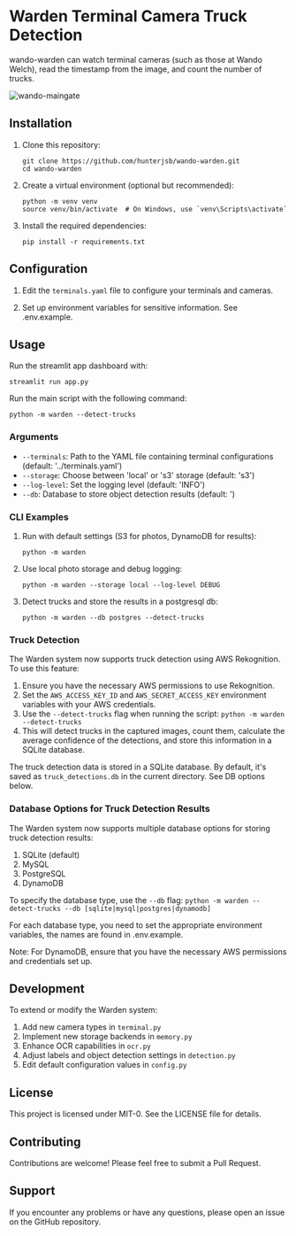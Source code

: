# Warden Terminal Camera Truck Detection

wando-warden can watch terminal cameras (such as those at Wando Welch), read the timestamp from the image, and count the number of trucks.

![wando-maingate](https://github.com/hunterjsb/wando-warden/assets/69213737/9e76295c-f2f1-4e44-8978-61d2d6dfbbe1)


## Installation

1. Clone this repository:
   ```
   git clone https://github.com/hunterjsb/wando-warden.git
   cd wando-warden
   ```

2. Create a virtual environment (optional but recommended):
   ```
   python -m venv venv
   source venv/bin/activate  # On Windows, use `venv\Scripts\activate`
   ```

3. Install the required dependencies:
   ```
   pip install -r requirements.txt
   ```

## Configuration

1. Edit the `terminals.yaml` file to configure your terminals and cameras.

2. Set up environment variables for sensitive information. See .env.example.

## Usage

Run the streamlit app dashboard with:
```commandline
streamlit run app.py
```

Run the main script with the following command:

```commandline
python -m warden --detect-trucks
```

### Arguments

- `--terminals`: Path to the YAML file containing terminal configurations (default: '../terminals.yaml')
- `--storage`: Choose between 'local' or 's3' storage (default: 's3')
- `--log-level`: Set the logging level (default: 'INFO')
- `--db`: Database to store object detection results (default: ')

### CLI Examples

1. Run with default settings (S3 for photos, DynamoDB for results):
   ```
   python -m warden
   ```

2. Use local photo storage and debug logging:
   ```
   python -m warden --storage local --log-level DEBUG
   ```

3. Detect trucks and store the results in a postgresql db:
   ```
   python -m warden --db postgres --detect-trucks
   ```
   
### Truck Detection

The Warden system now supports truck detection using AWS Rekognition. To use this feature:

1. Ensure you have the necessary AWS permissions to use Rekognition.
2. Set the `AWS_ACCESS_KEY_ID` and `AWS_SECRET_ACCESS_KEY` environment variables with your AWS credentials.
3. Use the `--detect-trucks` flag when running the script:
`python -m warden --detect-trucks`
4. This will detect trucks in the captured images, count them, calculate the average confidence of the detections, and store this information in a SQLite database.

The truck detection data is stored in a SQLite database. By default, it's saved as `truck_detections.db` in the current directory. See DB options below.
   
### Database Options for Truck Detection Results

The Warden system now supports multiple database options for storing truck detection results:

1. SQLite (default)
2. MySQL
3. PostgreSQL
4. DynamoDB

To specify the database type, use the `--db` flag:
`python -m warden --detect-trucks --db [sqlite|mysql|postgres|dynamodb]`

For each database type, you need to set the appropriate environment variables, the names are found in .env.example.

Note: For DynamoDB, ensure that you have the necessary AWS permissions and credentials set up.

## Development

To extend or modify the Warden system:

1. Add new camera types in `terminal.py`
2. Implement new storage backends in `memory.py`
3. Enhance OCR capabilities in `ocr.py`
4. Adjust labels and object detection settings in `detection.py`
5. Edit default configuration values in `config.py`

## License

This project is licensed under MIT-0. See the LICENSE file for details.

## Contributing

Contributions are welcome! Please feel free to submit a Pull Request.

## Support

If you encounter any problems or have any questions, please open an issue on the GitHub repository.
